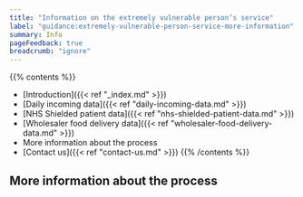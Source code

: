 ```yaml
---
title: "Information on the extremely vulnerable person’s service"
label: "guidance:extremely-vulnerable-person-service-more-information"
summary: Info
pageFeedback: true
breadcrumb: "ignore"
---
```


{{% contents %}}
- [Introduction]({{< ref "_index.md" >}})
- [Daily incoming data]({{< ref "daily-incoming-data.md" >}})
- [NHS Shielded patient data]({{< ref "nhs-shielded-patient-data.md" >}})
- [Wholesaler food delivery data]({{< ref "wholesaler-food-delivery-data.md" >}})
- More information about the process
- [Contact us]({{< ref "contact-us.md" >}})
{{% /contents %}}

## More information about the process
